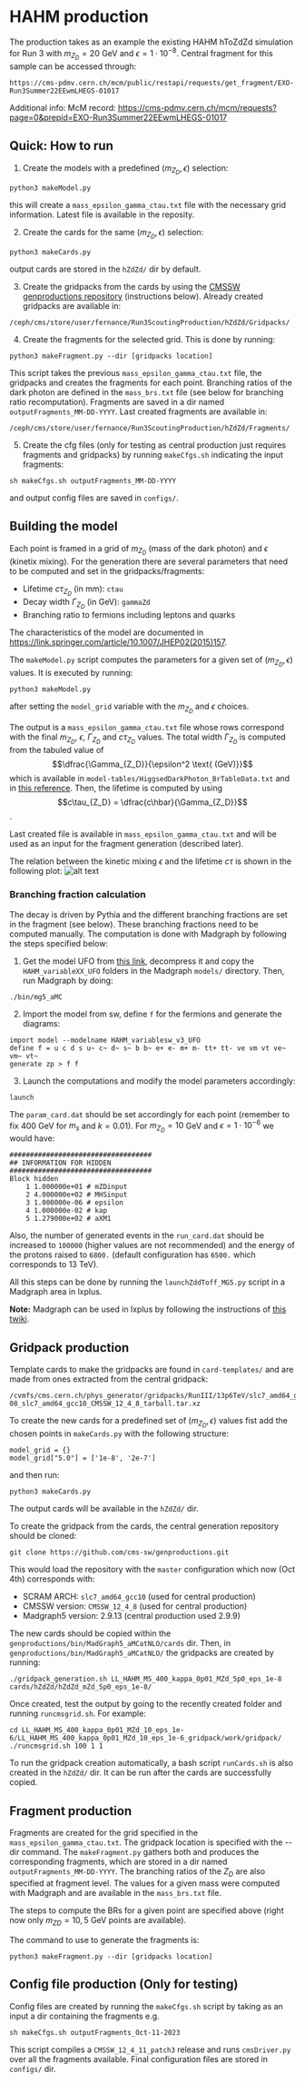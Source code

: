 # HAHM production

The production takes as an example the existing HAHM hToZdZd simulation for Run 3 with $m_{Z_D} = 20$ GeV and $\epsilon = 1\cdot 10^{-8}$. Central fragment for this sample can be accessed through:

```
https://cms-pdmv.cern.ch/mcm/public/restapi/requests/get_fragment/EXO-Run3Summer22EEwmLHEGS-01017
```

Additional info:
McM record: https://cms-pdmv.cern.ch/mcm/requests?page=0&prepid=EXO-Run3Summer22EEwmLHEGS-01017

## Quick: How to run

1. Create the models with a predefined $(m_{Z_D}, \epsilon)$ selection:
```
python3 makeModel.py
```
this will create a `mass_epsilon_gamma_ctau.txt` file with the necessary grid information. Latest file is available in the reposity.

2. Create the cards for the same $(m_{Z_D}, \epsilon)$ selection:
```
python3 makeCards.py
```
output cards are stored in the `hZdZd/` dir by default.

3. Create the gridpacks from the cards by using the [CMSSW genproductions repository](https://github.com/cms-sw/genproductions.git) (instructions below). Already created gridpacks are available in:
```
/ceph/cms/store/user/fernance/Run3ScoutingProduction/hZdZd/Gridpacks/
```

4. Create the fragments for the selected grid. This is done by running:
```
python3 makeFragment.py --dir [gridpacks location]
```
This script takes the previous `mass_epsilon_gamma_ctau.txt` file, the gridpacks and creates the fragments for each point. Branching ratios of the dark photon are defined in the `mass_brs.txt` file (see below for branching ratio recomputation). Fragments are saved in a dir named `outputFragments_MM-DD-YYYY`. Last created fragments are available in:
```
/ceph/cms/store/user/fernance/Run3ScoutingProduction/hZdZd/Fragments/
```

5. Create the cfg files (only for testing as central production just requires fragments and gridpacks) by running `makeCfgs.sh` indicating the input fragments:
```
sh makeCfgs.sh outputFragments_MM-DD-YYYY
```
and output config files are saved in `configs/`.

## Building the model

Each point is framed in a grid of $m_{Z_D}$ (mass of the dark photon) and $\epsilon$ (kinetix mixing). For the generation there are several parameters that need to be computed and set in the gridpacks/fragments:
- Lifetime $c\tau_{Z_D}$ (in mm): `ctau`
- Decay width $\Gamma_{Z_D}$ (in GeV): `gammaZd`
- Branching ratio to fermions including leptons and quarks

The characteristics of the model are documented in https://link.springer.com/article/10.1007/JHEP02(2015)157.

The `makeModel.py` script computes the parameters for a given set of $(m_{Z_D}, \epsilon)$ values. It is executed by running:
```
python3 makeModel.py
```
after setting the `model_grid` variable with the $m_{Z_D}$ and $\epsilon$ choices.

The output is a `mass_epsilon_gamma_ctau.txt` file whose rows correspond with the final $m_{Z_D}$, $\epsilon$, $\Gamma_{Z_D}$ and $c\tau_{Z_D}$ values. The total width $\Gamma_{Z_D}$ is computed from the tabuled value of
$$\dfrac{\Gamma_{Z_D}}{\epsilon^2 \text{ (GeV)}}$$
which is available in `model-tables/HiggsedDarkPhoton_BrTableData.txt` and in [this reference](http://exotichiggs.physics.sunysb.edu/web/wopr/wp-content/uploads/2014/12/HiggsedDarkPhoton_BrTableData.txt). Then, the lifetime is computed by using
$$c\tau_{Z_D} = \dfrac{c\hbar}{\Gamma_{Z_D}}$$.

Last created file is available in `mass_epsilon_gamma_ctau.txt` and will be used as an input for the fragment generation (described later).

The relation between the kinetic mixing $\epsilon$ and the lifetime $c\tau$ is shown in the following plot:
![alt text](https://github.com/cmstas/run3_scouting/blob/hZdZdprod/production/hZdZd-production/plots/hZdZd_eps_vs_ctau.png)

### Branching fraction calculation

The decay is driven by Pythia and the different branching fractions are set in the fragment (see below). These branching fractions need to be computed manually. The computation is done with Madgraph by following the steps specified below:

1) Get the model UFO from [this link](https://cms-project-generators.web.cern.ch/cms-project-generators/HAHM_MG5model_v3.tar.gz), decompress it and copy the `HAHM_variableXX_UFO` folders in the Madgraph `models/` directory. Then, run Madgraph by doing:
```
./bin/mg5_aMC
```

2) Import the model from sw, define `f` for the fermions and generate the diagrams:
```
import model --modelname HAHM_variablesw_v3_UFO
define f = u c d s u~ c~ d~ s~ b b~ e+ e- m+ m- tt+ tt- ve vm vt ve~ vm~ vt~
generate zp > f f
```

3) Launch the computations and modify the model parameters accordingly:
```
launch
```
The `param_card.dat` should be set accordingly for each point (remember to fix 400 GeV for $m_{s}$ and $k = 0.01$). For $m_{Z_D} = 10$ GeV and $\epsilon = 1\cdot 10^{-6}$ we would have:
```
###################################
## INFORMATION FOR HIDDEN
###################################
Block hidden
    1 1.000000e+01 # mZDinput
    2 4.000000e+02 # MHSinput
    3 1.000000e-06 # epsilon
    4 1.000000e-02 # kap
    5 1.279000e+02 # aXM1
```
Also, the number of generated events in the `run_card.dat` should be increased to `100000` (higher values are not recommended) and the energy of the protons raised to `6800.` (default configuration has `6500.` which corresponds to 13 TeV).


All this steps can be done by running the `launchZddToff_MG5.py` script in a Madgraph area in lxplus.

**Note:** Madgraph can be used in lxplus by following the instructions of [this twiki](https://twiki.cern.ch/twiki/bin/view/Main/MadgraphOnLxPlus).

## Gridpack production

Template cards to make the gridpacks are found in ```card-templates/``` and are made from ones extracted from the central gridpack:
```
/cvmfs/cms.cern.ch/phys_generator/gridpacks/RunIII/13p6TeV/slc7_amd64_gcc10/madgraph/LL_HAHM_MS_400/LL_HAHM_MS_400_kappa_0p01_MZd_20_eps_1e-08_slc7_amd64_gcc10_CMSSW_12_4_8_tarball.tar.xz
```

To create the new cards for a predefined set of $(m_{Z_D}, \epsilon)$ values fist add the chosen points in ```makeCards.py``` with the following structure:
```
model_grid = {}
model_grid["5.0"] = ['1e-8', '2e-7']
```
and then run:
```
python3 makeCards.py
``` 
The output cards will be available in the ```hZdZd/``` dir.

To create the gridpack from the cards, the central generation repository should be cloned:
```
git clone https://github.com/cms-sw/genproductions.git
```
This would load the repository with the `master` configuration which now (Oct 4th) corresponds with:
- SCRAM ARCH: `slc7_amd64_gcc10` (used for central production)
- CMSSW version: `CMSSW_12_4_8` (used for central production)
- Madgraph5 version: 2.9.13 (central production used 2.9.9)

The new cards should be copied within the ```genproductions/bin/MadGraph5_aMCatNLO/cards``` dir. Then, in ```genproductions/bin/MadGraph5_aMCatNLO/``` the gridpacks are created by running:
```
./gridpack_generation.sh LL_HAHM_MS_400_kappa_0p01_MZd_5p0_eps_1e-8 cards/hZdZd/hZdZd_mZd_5p0_eps_1e-8/
```

Once created, test the output by going to the recently created folder and running ```runcmsgrid.sh```. For example:
```
cd LL_HAHM_MS_400_kappa_0p01_MZd_10_eps_1e-6/LL_HAHM_MS_400_kappa_0p01_MZd_10_eps_1e-6_gridpack/work/gridpack/
./runcmsgrid.sh 100 1 1
```

To run the gridpack creation automatically, a bash script `runCards.sh` is also created in the `hZdZd/` dir. It can be run after the cards are successfully copied.

## Fragment production

Fragments are created for the grid specified in the `mass_epsilon_gamma_ctau.txt`. The gridpack location is specified with the --dir command. The `makeFragment.py` gathers both and produces the corresponding fragments, which are stored in a dir named `outputFragments_MM-DD-YYYY`. The branching ratios of the $Z_{D}$ are also specified at fragment level. The values for a given mass were computed with Madgraph and are available in the `mass_brs.txt` file.

The steps to compute the BRs for a given point are specified above (right now only $m_{ZD} = 10, 5$ GeV points are available). 

The command to use to generate the fragments is:
```
python3 makeFragment.py --dir [gridpacks location]
```

## Config file production (Only for testing)

Config files are created by running the `makeCfgs.sh` script by taking as an input a dir containing the fragments e.g.
```
sh makeCfgs.sh outputFragments_Oct-11-2023
```
This script compiles a `CMSSW_12_4_11_patch3` release and runs `cmsDriver.py` over all the fragments available. Final configuration files are stored in `configs/` dir.

